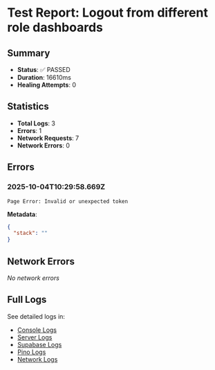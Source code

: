 # Test Report: Logout from different role dashboards

## Summary

- **Status**: ✅ PASSED
- **Duration**: 16610ms
- **Healing Attempts**: 0


## Statistics

- **Total Logs**: 3
- **Errors**: 1
- **Network Requests**: 7
- **Network Errors**: 0

## Errors

### 2025-10-04T10:29:58.669Z
```
Page Error: Invalid or unexpected token
```
**Metadata**:
```json
{
  "stack": ""
}
```


## Network Errors

_No network errors_

## Full Logs

See detailed logs in:
- [Console Logs](./console.log)
- [Server Logs](./server.log)
- [Supabase Logs](./supabase.log)
- [Pino Logs](./pino.log)
- [Network Logs](./network.log)
